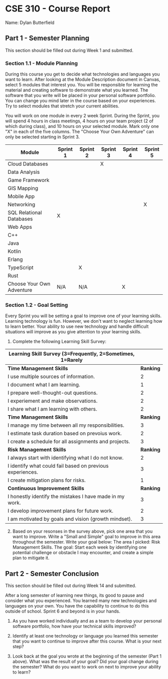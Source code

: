 # CSE 310 - Course Report

Name: Dylan Butterfield

## Part 1 - Semester Planning

This section should be filled out during Week 1 and submitted.

### Section 1.1 - Module Planning

During this course you get to decide what technologies and languages you want to learn.  After looking at the Module Description document in Canvas, select 5 modules that interest you.  You will be responsible for learning the material and creating software to demonstrate what you learned.  The software that you write will be placed in your personal software portfolio. You can change you mind later in the course based on your experiences.  Try to select modules that stretch your current abilities.  

You will work on one module in every 2 week Sprint.  During the Sprint, you will spend 4 hours in class meetings, 4 hours on your team project (2 of which during class), and 10 hours on your selected module.  Mark only one "X" in each of the five columns.  The "Choose Your Own Adventure" can only be selected starting in Sprint 3.

|Module                   |Sprint 1|Sprint 2|Sprint 3|Sprint 4|Sprint 5|
|-------------------------|--------|--------|--------|--------|--------|
|Cloud Databases          |        |        |   X    |        |        | 
|Data Analysis            |        |        |        |        |        |
|Game Framework           |        |        |        |        |        |
|GIS Mapping              |        |        |        |        |        |
|Mobile App               |        |        |        |        |        |
|Networking               |        |        |        |        |   X    |
|SQL Relational Databases |    X   |        |        |        |        |
|Web Apps                 |        |        |        |        |        |
|C++                      |        |        |        |        |        |
|Java                     |        |        |        |        |        |
|Kotlin                   |        |        |        |        |        |
|Erlang                   |        |        |        |        |        |
|TypeScript               |        |   X    |        |        |        |
|Rust                     |        |        |        |        |        |
|Choose Your Own Adventure|  N/A   |  N/A   |        |   X    |        |



### Section 1.2 - Goal Setting

Every Sprint you will be setting a goal to improve one of your learning skills.  Learning technology is fun.  However, we don't want to neglect learning how to learn better.  Your ability to use new technology and handle difficult situations will improve as you give attention to your learning skills.

1. Complete the following Learning Skill Survey:

|Learning Skill Survey (3=Frequently, 2=Sometimes, 1=Rarely |           |
|-----------------------------------------------------------|-----------|
|**Time Management Skills**                                 |**Ranking**|
|I use multiple sources of information.                     |     2     |
|I document what I am learning.                             |     1     |
|I prepare well-thought-out questions.                      |     2     |
|I experiement and make observations.                       |     2     |
|I share what I am learning with others.                    |     2     |
|**Time Management Skills**                                 |**Ranking**|
|I manage my time between all my responsibilities.          |     3     |
|I estimate task duration based on prevoius work.           |     2     |
|I create a schedule for all assignments and projects.      |     3     |
|**Risk Management Skills**                                 |**Ranking**|
|I always start with identifying what I do not know.        |     2     |
|I identify what could fail based on previous experiences.  |     3     |
|I create mitigation plans for risks.                       |     1     |
|**Continuous Improvement Skills**                          |**Ranking**|
|I honestly identify the mistakes I have made in my work.   |     3     |
|I develop improvement plans for future work.               |     2     |
|I am motivated by goals and vision (growth mindset).       |     3     |

2. Based on your resonses in the survey above, pick one area that you want to improve.  Write a "Small and Simple" goal to improve in this area throughout the semester.  Write your goal below:
    The area I picked: Risk Management Skills.
    The goal: Start each week by identifying one potential challenge or obstacle I may encounter, and create a simple plan to mitigate it.


## Part 2 - Semester Conclusion

This section should be filled out during Week 14 and submitted.

After a long semester of learning new things, its good to pause and consider what you experienced.  You learned many new technologies and languages on your own.  You have the capability to continue to do this outside of school. Sprint 6 and beyond is in your hands.

1. As you have worked individually and as a team to develop your personal software portfolio, how have your technical skills improved?


2. Identify at least one technology or language you learned this semester that you want to continue to improve after this course.  What is your next step?


3. Look back at the goal you wrote at the beginning of the semester (Part 1 above).  What was the result of your goal?  Did your goal change during the semester?  What do you want to work on next to improve your ability to learn?

